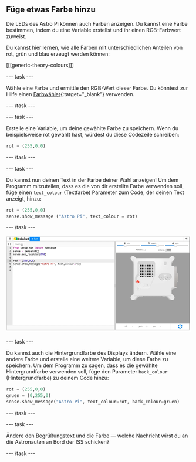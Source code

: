 ## Füge etwas Farbe hinzu

Die LEDs des Astro Pi können auch Farben anzeigen. Du kannst eine Farbe bestimmen, indem du eine Variable erstellst und ihr einen RGB-Farbwert zuweist.

Du kannst hier lernen, wie alle Farben mit unterschiedlichen Anteilen von rot, grün und blau erzeugt werden können:

[[[generic-theory-colours]]]

--- task ---

Wähle eine Farbe und ermittle den RGB-Wert dieser Farbe. Du könntest zur Hilfe einen [Farbwähler](https://www.w3schools.com/colors/colors_rgb.asp){:target="_blank"} verwenden.

--- /task ---

--- task ---

Erstelle eine Variable, um deine gewählte Farbe zu speichern. Wenn du beispielsweise rot gewählt hast, würdest du diese Codezeile schreiben:

```python
rot = (255,0,0)
```

--- /task ---

--- task ---

Du kannst nun deinen Text in der Farbe deiner Wahl anzeigen! Um dem Programm mitzuteilen, dass es die von dir erstellte Farbe verwenden soll, füge einen `text_colour` (Textfarbe) Parameter zum Code, der deinen Text anzeigt, hinzu:

```python
rot = (255,0,0)
sense.show_message ("Astro Pi", text_colour = rot)
```

--- /task ---

![Der Trinket Sense HAT-Emulator, der ein Beispielprogramm ausführt, das den Text \"Astro PI\" in weißen Buchstaben über die LED-Matrix laufen lässt](images/M0_2.gif)

--- task ---

Du kannst auch die Hintergrundfarbe des Displays ändern. Wähle eine andere Farbe und erstelle eine weitere Variable, um diese Farbe zu speichern. Um dem Programm zu sagen, dass es die gewählte Hintergrundfarbe verwenden soll, füge den Parameter `back_colour` (Hintergrundfarbe) zu deinem Code hinzu:

```python
rot = (255,0,0)
gruen = (0,255,0)
sense.show_message("Astro Pi", text_colour=rot, back_colour=gruen)
```

--- /task ---

--- task ---

Ändere den Begrüßungstext und die Farbe — welche Nachricht wirst du an die Astronauten an Bord der ISS schicken?

--- /task ---
